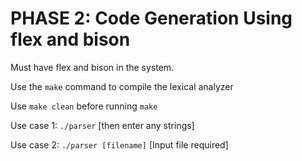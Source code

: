 # PHASE 2: Code Generation Using flex and bison


Must have flex and bison in the system. 

Use the `make` command to compile the lexical analyzer

Use `make clean` before running `make`

Use case 1:  `./parser`
[then enter any strings]

Use case 2: `./parser [filename]`
[Input file required]
